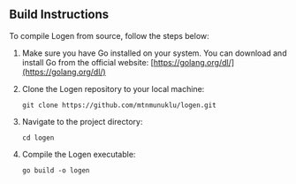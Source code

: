 ## Build Instructions

To compile Logen from source, follow the steps below:

1. Make sure you have Go installed on your system. You can download and install Go from the official website: [https://golang.org/dl/](https://golang.org/dl/)

2. Clone the Logen repository to your local machine:
   ```
   git clone https://github.com/mtnmunuklu/logen.git
   ```

3. Navigate to the project directory:
    ```
    cd logen
    ```

4. Compile the Logen executable:
    ```
    go build -o logen
    ```